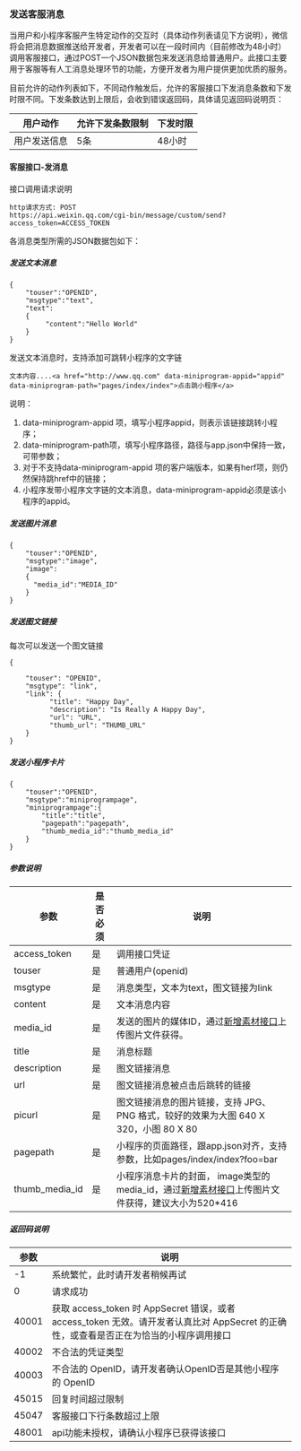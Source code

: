 <!-- https://developers.weixin.qq.com/miniprogram/dev/api/custommsg/conversation.html -->

### 发送客服消息

当用户和小程序客服产生特定动作的交互时（具体动作列表请见下方说明），微信将会把消息数据推送给开发者，开发者可以在一段时间内（目前修改为48小时）调用客服接口，通过POST一个JSON数据包来发送消息给普通用户。此接口主要用于客服等有人工消息处理环节的功能，方便开发者为用户提供更加优质的服务。

目前允许的动作列表如下，不同动作触发后，允许的客服接口下发消息条数和下发时限不同。下发条数达到上限后，会收到错误返回码，具体请见返回码说明页：

  用户动作 |允许下发条数限制| 下发时限
-----------|-------------|---------
用户发送信息|  5条        |  48小时 

#### 客服接口-发消息

接口调用请求说明

    http请求方式: POST
    https://api.weixin.qq.com/cgi-bin/message/custom/send?access_token=ACCESS_TOKEN
    

各消息类型所需的JSON数据包如下：

##### 发送文本消息

    {
        "touser":"OPENID",
        "msgtype":"text",
        "text":
        {
             "content":"Hello World"
        }
    }
    

发送文本消息时，支持添加可跳转小程序的文字链

    文本内容....<a href="http://www.qq.com" data-miniprogram-appid="appid" data-miniprogram-path="pages/index/index">点击跳小程序</a>
    

说明：

1.  data-miniprogram-appid 项，填写小程序appid，则表示该链接跳转小程序；
2.  data-miniprogram-path项，填写小程序路径，路径与app.json中保持一致，可带参数；
3.  对于不支持data-miniprogram-appid 项的客户端版本，如果有herf项，则仍然保持跳href中的链接；
4.  小程序发带小程序文字链的文本消息，data-miniprogram-appid必须是该小程序的appid。

##### 发送图片消息

    {
        "touser":"OPENID",
        "msgtype":"image",
        "image":
        {
          "media_id":"MEDIA_ID"
        }
    }
    

##### 发送图文链接

每次可以发送一个图文链接

    {
    
        "touser": "OPENID",
        "msgtype": "link",
        "link": {
              "title": "Happy Day",
              "description": "Is Really A Happy Day",
              "url": "URL",
              "thumb_url": "THUMB_URL"
        }
    }
    

##### 发送小程序卡片

    {
    	"touser":"OPENID",
    	"msgtype":"miniprogrampage",
    	"miniprogrampage":{
    		"title":"title",
    		"pagepath":"pagepath",
    		"thumb_media_id":"thumb_media_id"
    	}
    }
    

##### 参数说明

  参数             | 是否必须|  说明                                                                                                                                  
-------------------|---------|----------------------------------------------------------------------------------------------------------------------------------------
  access_token     |  是     |  调用接口凭证                                                                                                                          
  touser           |  是     |  普通用户(openid)                                                                                                                      
  msgtype          |  是     |  消息类型，文本为text，图文链接为link                                                                                                  
  content          |  是     |  文本消息内容                                                                                                                          
  media_id         |  是     |  发送的图片的媒体ID，通过[新增素材接口](https://mp.weixin.qq.com/debug/wxadoc/dev/api/custommsg/material.html)上传图片文件获得。       
  title            |  是     |  消息标题                                                                                                                              
  description      |  是     |  图文链接消息                                                                                                                          
  url              |  是     |  图文链接消息被点击后跳转的链接                                                                                                        
  picurl           |  是     |  图文链接消息的图片链接，支持 JPG、PNG 格式，较好的效果为大图 640 X 320，小图 80 X 80                                                  
  pagepath         |  是     |  小程序的页面路径，跟app.json对齐，支持参数，比如pages/index/index?foo=bar                                                             
  thumb_media_id   |  是     |小程序消息卡片的封面， image类型的media_id，通过[新增素材接口](https://mp.weixin.qq.com/debug/wxadoc/dev/api/custommsg/material.html)上传图片文件获得，建议大小为520*416

##### 返回码说明

  参数    |  说明                                                                                           
----------|-------------------------------------------------------------------------------------------------
  -1      |  系统繁忙，此时请开发者稍候再试                                                                 
  0       |  请求成功                                                                                       
  40001   |获取 access_token 时 AppSecret 错误，或者 access_token 无效。请开发者认真比对 AppSecret 的正确性，或查看是否正在为恰当的小程序调用接口
  40002   |  不合法的凭证类型                                                                               
  40003   |  不合法的 OpenID，请开发者确认OpenID否是其他小程序的 OpenID                                     
  45015   |  回复时间超过限制                                                                               
  45047   |  客服接口下行条数超过上限                                                                       
  48001   |  api功能未授权，请确认小程序已获得该接口                                                        
